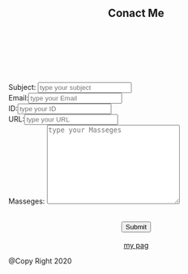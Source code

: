 <!DOCTYPE html>
<html>
<body> 
<head>        
<link rel="stylesheet" href="s.css" >
<script src="jsfile.js"></script>
</head>
<header>
<h2>Conact Me</h2>
</header>
<p id="demo">
</p>
<div  id = "project" >
    <br>
    <br>
    <br>
    <br>
<table>   
<form name="taxt" >      
<label for="fname">Subject: </label>
<input type="text" id="Subject" name="Subject" placeholder="type your subject">
<br>
<label for="email">Email:</label>
<input type="email" id="email" name="email"placeholder="type your Email"> 
<br>
<label for="ID">ID:</label>
<input type="ID" id="ID" name="ID" min="0" max="1000"placeholder="type your ID"> 
<br>   
<label for="URL">URL:</label>
<input type="url" id="URL" name="URL"placeholder="type your URL"> 
<br> 
<label  for="Masseges">Masseges: </label>
<textarea name="massage" id="massage" cols="30" rows="10" placeholder="type your Masseges">
</textarea>
<br>
</form> 
</table>  
<div class="button_cont" align="center">
<input type="submit" value="Submit" onclick=" myfunction()">
</div>
<br>
<div class="button_cont" align="center">
<a class="example" href="https://www.facebook.com/sarah.shaheen.7121/" target="_blank" rel="nofollow noopener">my pag</a>  
</div>
</div>
<footer>
<p> @Copy Right 2020 </p>
</footer>
</body>
</html>

